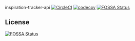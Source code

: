 inspiration-tracker-api
[![CircleCI](https://circleci.com/gh/IanTWright/inspiration-tracker-api/tree/main.svg?style=svg)](https://circleci.com/gh/IanTWright/inspiration-tracker-api/tree/main)
[![codecov](https://codecov.io/gh/IanTWright/inspiration-tracker-api/branch/main/graph/badge.svg?token=aphc7DIRrB)](https://codecov.io/gh/IanTWright/inspiration-tracker-api)
[![FOSSA Status](https://app.fossa.com/api/projects/git%2Bgithub.com%2FIanTWright%2Finspiration-tracker-api.svg?type=shield)](https://app.fossa.com/projects/git%2Bgithub.com%2FIanTWright%2Finspiration-tracker-api?ref=badge_shield)


## License
[![FOSSA Status](https://app.fossa.com/api/projects/git%2Bgithub.com%2FIanTWright%2Finspiration-tracker-api.svg?type=large)](https://app.fossa.com/projects/git%2Bgithub.com%2FIanTWright%2Finspiration-tracker-api?ref=badge_large)
